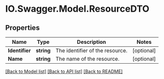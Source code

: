 # IO.Swagger.Model.ResourceDTO
## Properties

Name | Type | Description | Notes
------------ | ------------- | ------------- | -------------
**Identifier** | **string** | The identifier of the resource. | [optional] 
**Name** | **string** | The name of the resource. | [optional] 

[[Back to Model list]](../README.md#documentation-for-models) [[Back to API list]](../README.md#documentation-for-api-endpoints) [[Back to README]](../README.md)

